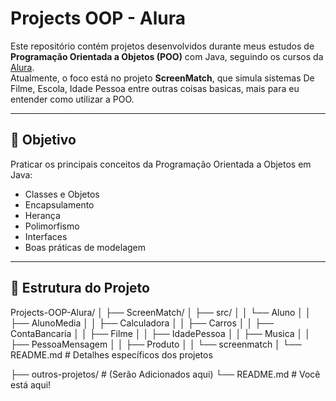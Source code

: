 # Projects OOP - Alura

Este repositório contém projetos desenvolvidos durante meus estudos de **Programação Orientada a Objetos (POO)** com Java, seguindo os cursos da [Alura](https://www.alura.com.br/).  
Atualmente, o foco está no projeto **ScreenMatch**, que simula sistemas De Filme, Escola, Idade Pessoa entre outras coisas basicas, mais para eu entender como utilizar a POO.

---

## 🧠 Objetivo

Praticar os principais conceitos da Programação Orientada a Objetos em Java:

- Classes e Objetos
- Encapsulamento
- Herança
- Polimorfismo
- Interfaces
- Boas práticas de modelagem

---

## 📁 Estrutura do Projeto

Projects-OOP-Alura/
│
├── ScreenMatch/
│ ├── src/
│ │ └── Aluno
│ │ ├── AlunoMedia
│ │ ├── Calculadora
│ │ ├── Carros
│ │ ├── ContaBancaria
│ │ ├── Filme
│ │ ├── IdadePessoa
│ │ ├── Musica
│ │ ├── PessoaMensagem
│ │ ├── Produto
│ │ └── screenmatch
│ └── README.md # Detalhes específicos dos projetos

├── outros-projetos/ # (Serão Adicionados aqui)
└── README.md # Você está aqui!
